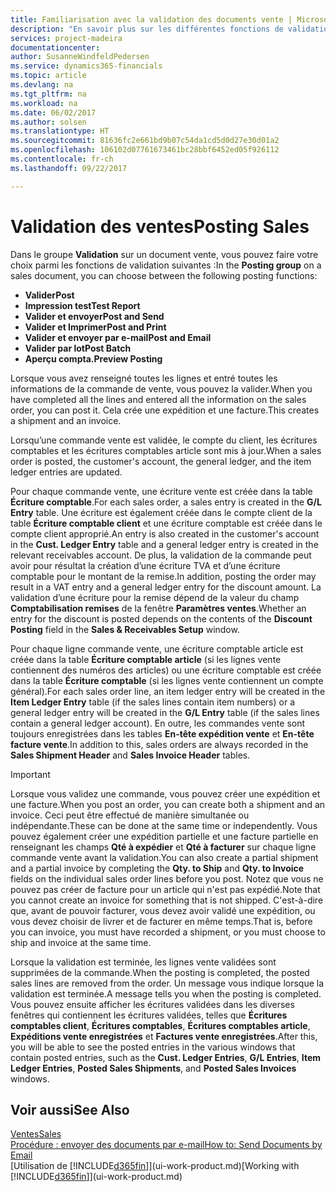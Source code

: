 ```yaml
---
title: Familiarisation avec la validation des documents vente | Microsoft Docs
description: "En savoir plus sur les différentes fonctions de validation pour valider des documents vente."
services: project-madeira
documentationcenter: 
author: SusanneWindfeldPedersen
ms.service: dynamics365-financials
ms.topic: article
ms.devlang: na
ms.tgt_pltfrm: na
ms.workload: na
ms.date: 06/02/2017
ms.author: solsen
ms.translationtype: HT
ms.sourcegitcommit: 81636fc2e661bd9b07c54da1cd5d0d27e30d01a2
ms.openlocfilehash: 106102d07761673461bc28bbf6452ed05f926112
ms.contentlocale: fr-ch
ms.lasthandoff: 09/22/2017

---
```

# <a name="posting-sales"></a><span data-ttu-id="91172-103">Validation des ventes</span><span class="sxs-lookup"><span data-stu-id="91172-103">Posting Sales</span></span>
<span data-ttu-id="91172-104">Dans le groupe **Validation** sur un document vente, vous pouvez faire votre choix parmi les fonctions de validation suivantes :</span><span class="sxs-lookup"><span data-stu-id="91172-104">In the **Posting group** on a sales document, you can choose between the following posting functions:</span></span>

* <span data-ttu-id="91172-105">**Valider**</span><span class="sxs-lookup"><span data-stu-id="91172-105">**Post**</span></span>
* <span data-ttu-id="91172-106">**Impression test**</span><span class="sxs-lookup"><span data-stu-id="91172-106">**Test Report**</span></span>
* <span data-ttu-id="91172-107">**Valider et envoyer**</span><span class="sxs-lookup"><span data-stu-id="91172-107">**Post and Send**</span></span>
* <span data-ttu-id="91172-108">**Valider et Imprimer**</span><span class="sxs-lookup"><span data-stu-id="91172-108">**Post and Print**</span></span>
* <span data-ttu-id="91172-109">**Valider et envoyer par e-mail**</span><span class="sxs-lookup"><span data-stu-id="91172-109">**Post and Email**</span></span>
* <span data-ttu-id="91172-110">**Valider par lot**</span><span class="sxs-lookup"><span data-stu-id="91172-110">**Post Batch**</span></span>
* <span data-ttu-id="91172-111">**Aperçu compta.**</span><span class="sxs-lookup"><span data-stu-id="91172-111">**Preview Posting**</span></span>

<span data-ttu-id="91172-112">Lorsque vous avez renseigné toutes les lignes et entré toutes les informations de la commande de vente, vous pouvez la valider.</span><span class="sxs-lookup"><span data-stu-id="91172-112">When you have completed all the lines and entered all the information on the sales order, you can post it.</span></span> <span data-ttu-id="91172-113">Cela crée une expédition et une facture.</span><span class="sxs-lookup"><span data-stu-id="91172-113">This creates a shipment and an invoice.</span></span>

<span data-ttu-id="91172-114">Lorsqu’une commande vente est validée, le compte du client, les écritures comptables et les écritures comptables article sont mis à jour.</span><span class="sxs-lookup"><span data-stu-id="91172-114">When a sales order is posted, the customer's account, the general ledger, and the item ledger entries are updated.</span></span>

<span data-ttu-id="91172-115">Pour chaque commande vente, une écriture vente est créée dans la table **Écriture comptable**.</span><span class="sxs-lookup"><span data-stu-id="91172-115">For each sales order, a sales entry is created in the **G/L Entry** table.</span></span> <span data-ttu-id="91172-116">Une écriture est également créée dans le compte client de la table **Écriture comptable client** et une écriture comptable est créée dans le compte client approprié.</span><span class="sxs-lookup"><span data-stu-id="91172-116">An entry is also created in the customer's account in the **Cust. Ledger Entry** table and a general ledger entry is created in the relevant receivables account.</span></span> <span data-ttu-id="91172-117">De plus, la validation de la commande peut avoir pour résultat la création d’une écriture TVA et d’une écriture comptable pour le montant de la remise.</span><span class="sxs-lookup"><span data-stu-id="91172-117">In addition, posting the order may result in a VAT entry and a general ledger entry for the discount amount.</span></span> <span data-ttu-id="91172-118">La validation d’une écriture pour la remise dépend de la valeur du champ **Comptabilisation remises** de la fenêtre **Paramètres ventes**.</span><span class="sxs-lookup"><span data-stu-id="91172-118">Whether an entry for the discount is posted depends on the contents of the **Discount Posting** field in the **Sales & Receivables Setup** window.</span></span>

<span data-ttu-id="91172-119">Pour chaque ligne commande vente, une écriture comptable article est créée dans la table **Écriture comptable article** (si les lignes vente contiennent des numéros des articles) ou une écriture comptable est créée dans la table **Écriture comptable** (si les lignes vente contiennent un compte général).</span><span class="sxs-lookup"><span data-stu-id="91172-119">For each sales order line, an item ledger entry will be created in the **Item Ledger Entry** table (if the sales lines contain item numbers) or a general ledger entry will be created in the **G/L Entry** table (if the sales lines contain a general ledger account).</span></span> <span data-ttu-id="91172-120">En outre, les commandes vente sont toujours enregistrées dans les tables **En-tête expédition vente** et **En-tête facture vente**.</span><span class="sxs-lookup"><span data-stu-id="91172-120">In addition to this, sales orders are always recorded in the **Sales Shipment Header** and **Sales Invoice Header** tables.</span></span>

> [!IMPORTANT]  
>   <span data-ttu-id="91172-121">Lorsque vous validez une commande, vous pouvez créer une expédition et une facture.</span><span class="sxs-lookup"><span data-stu-id="91172-121">When you post an order, you can create both a shipment and an invoice.</span></span> <span data-ttu-id="91172-122">Ceci peut être effectué de manière simultanée ou indépendante.</span><span class="sxs-lookup"><span data-stu-id="91172-122">These can be done at the same time or independently.</span></span> <span data-ttu-id="91172-123">Vous pouvez également créer une expédition partielle et une facture partielle en renseignant les champs **Qté à expédier** et **Qté à facturer** sur chaque ligne commande vente avant la validation.</span><span class="sxs-lookup"><span data-stu-id="91172-123">You can also create a partial shipment and a partial invoice by completing the **Qty. to Ship** and **Qty. to Invoice** fields on the individual sales order lines before you post.</span></span> <span data-ttu-id="91172-124">Notez que vous ne pouvez pas créer de facture pour un article qui n'est pas expédié.</span><span class="sxs-lookup"><span data-stu-id="91172-124">Note that you cannot create an invoice for something that is not shipped.</span></span> <span data-ttu-id="91172-125">C'est-à-dire que, avant de pouvoir facturer, vous devez avoir validé une expédition, ou vous devez choisir de livrer et de facturer en même temps.</span><span class="sxs-lookup"><span data-stu-id="91172-125">That is, before you can invoice, you must have recorded a shipment, or you must choose to ship and invoice at the same time.</span></span>

<span data-ttu-id="91172-126">Lorsque la validation est terminée, les lignes vente validées sont supprimées de la commande.</span><span class="sxs-lookup"><span data-stu-id="91172-126">When the posting is completed, the posted sales lines are removed from the order.</span></span> <span data-ttu-id="91172-127">Un message vous indique lorsque la validation est terminée.</span><span class="sxs-lookup"><span data-stu-id="91172-127">A message tells you when the posting is completed.</span></span> <span data-ttu-id="91172-128">Vous pouvez ensuite afficher les écritures validées dans les diverses fenêtres qui contiennent les écritures validées, telles que **Écritures comptables client**, **Écritures comptables**, **Écritures comptables article**, **Expéditions vente enregistrées** et **Factures vente enregistrées**.</span><span class="sxs-lookup"><span data-stu-id="91172-128">After this, you will be able to see the posted entries in the various windows that contain posted entries, such as the **Cust. Ledger Entries**, **G/L Entries**, **Item Ledger Entries**, **Posted Sales Shipments**, and **Posted Sales Invoices** windows.</span></span>

## <a name="see-also"></a><span data-ttu-id="91172-129">Voir aussi</span><span class="sxs-lookup"><span data-stu-id="91172-129">See Also</span></span>
[<span data-ttu-id="91172-130">Ventes</span><span class="sxs-lookup"><span data-stu-id="91172-130">Sales</span></span>](sales-manage-sales.md)  
[<span data-ttu-id="91172-131">Procédure : envoyer des documents par e-mail</span><span class="sxs-lookup"><span data-stu-id="91172-131">How to: Send Documents by Email</span></span>](ui-how-send-documents-email.md)  
<span data-ttu-id="91172-132">[Utilisation de [!INCLUDE[d365fin](includes/d365fin_md.md)]](ui-work-product.md)</span><span class="sxs-lookup"><span data-stu-id="91172-132">[Working with [!INCLUDE[d365fin](includes/d365fin_md.md)]](ui-work-product.md)</span></span>


